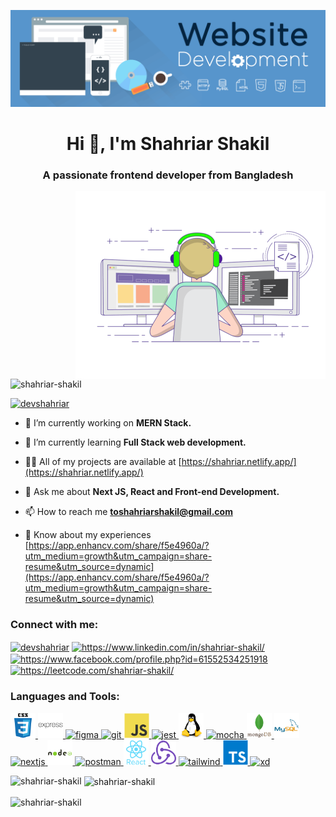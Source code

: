 [![MasterHead](./assets/image-5.gif)](https://shahriar.netlify.app/)
<h1 align="center">Hi 👋, I'm Shahriar Shakil</h1>
<h3 align="center">A passionate frontend developer from Bangladesh</h3>
<img align="right" alt="Coding" width="400" src="./assets/image-1.gif"/>
<p align="left"> <img src="https://komarev.com/ghpvc/?username=shahriar-shakil&label=Profile%20views&color=0e75b6&style=flat" alt="shahriar-shakil" /> </p>

<p align="left"> <a href="https://twitter.com/devshahriar" target="blank"><img src="https://img.shields.io/twitter/follow/devshahriar?logo=twitter&style=for-the-badge" alt="devshahriar" /></a> </p>

- 🔭 I’m currently working on **MERN Stack.**

- 🌱 I’m currently learning **Full Stack web development.**

- 👨‍💻 All of my projects are available at [https://shahriar.netlify.app/](https://shahriar.netlify.app/)

- 💬 Ask me about **Next JS, React and Front-end Development.**

- 📫 How to reach me **toshahriarshakil@gmail.com**

- 📄 Know about my experiences [https://app.enhancv.com/share/f5e4960a/?utm_medium=growth&utm_campaign=share-resume&utm_source=dynamic](https://app.enhancv.com/share/f5e4960a/?utm_medium=growth&utm_campaign=share-resume&utm_source=dynamic)

<h3 align="left">Connect with me:</h3>
<p align="left">
<a href="https://twitter.com/devshahriar" target="blank"><img align="center" src="https://raw.githubusercontent.com/rahuldkjain/github-profile-readme-generator/master/src/images/icons/Social/twitter.svg" alt="devshahriar" height="30" width="40" /></a>
<a href="https://linkedin.com/in/https://www.linkedin.com/in/shahriar-shakil/" target="blank"><img align="center" src="https://raw.githubusercontent.com/rahuldkjain/github-profile-readme-generator/master/src/images/icons/Social/linked-in-alt.svg" alt="https://www.linkedin.com/in/shahriar-shakil/" height="30" width="40" /></a>
<a href="https://fb.com/https://www.facebook.com/profile.php?id=61552534251918" target="blank"><img align="center" src="https://raw.githubusercontent.com/rahuldkjain/github-profile-readme-generator/master/src/images/icons/Social/facebook.svg" alt="https://www.facebook.com/profile.php?id=61552534251918" height="30" width="40" /></a>
<a href="https://leetcode.com/shahriar-shakil/" target="blank"><img align="center" src="https://raw.githubusercontent.com/rahuldkjain/github-profile-readme-generator/master/src/images/icons/Social/leet-code.svg" alt="https://leetcode.com/shahriar-shakil/" height="30" width="40" /></a>
</p>

<h3 align="left">Languages and Tools:</h3>
<p align="left"> <a href="https://www.w3schools.com/css/" target="_blank" rel="noreferrer"> <img src="https://raw.githubusercontent.com/devicons/devicon/master/icons/css3/css3-original-wordmark.svg" alt="css3" width="40" height="40"/> </a> <a href="https://expressjs.com" target="_blank" rel="noreferrer"> <img src="https://raw.githubusercontent.com/devicons/devicon/master/icons/express/express-original-wordmark.svg" alt="express" width="40" height="40"/> </a> <a href="https://www.figma.com/" target="_blank" rel="noreferrer"> <img src="https://www.vectorlogo.zone/logos/figma/figma-icon.svg" alt="figma" width="40" height="40"/> </a> <a href="https://git-scm.com/" target="_blank" rel="noreferrer"> <img src="https://www.vectorlogo.zone/logos/git-scm/git-scm-icon.svg" alt="git" width="40" height="40"/> </a> <a href="https://developer.mozilla.org/en-US/docs/Web/JavaScript" target="_blank" rel="noreferrer"> <img src="https://raw.githubusercontent.com/devicons/devicon/master/icons/javascript/javascript-original.svg" alt="javascript" width="40" height="40"/> </a> <a href="https://jestjs.io" target="_blank" rel="noreferrer"> <img src="https://www.vectorlogo.zone/logos/jestjsio/jestjsio-icon.svg" alt="jest" width="40" height="40"/> </a> <a href="https://www.linux.org/" target="_blank" rel="noreferrer"> <img src="https://raw.githubusercontent.com/devicons/devicon/master/icons/linux/linux-original.svg" alt="linux" width="40" height="40"/> </a> <a href="https://mochajs.org" target="_blank" rel="noreferrer"> <img src="https://www.vectorlogo.zone/logos/mochajs/mochajs-icon.svg" alt="mocha" width="40" height="40"/> </a> <a href="https://www.mongodb.com/" target="_blank" rel="noreferrer"> <img src="https://raw.githubusercontent.com/devicons/devicon/master/icons/mongodb/mongodb-original-wordmark.svg" alt="mongodb" width="40" height="40"/> </a> <a href="https://www.mysql.com/" target="_blank" rel="noreferrer"> <img src="https://raw.githubusercontent.com/devicons/devicon/master/icons/mysql/mysql-original-wordmark.svg" alt="mysql" width="40" height="40"/> </a> <a href="https://nextjs.org/" target="_blank" rel="noreferrer"> <img src="https://cdn.worldvectorlogo.com/logos/nextjs-2.svg" alt="nextjs" width="40" height="40"/> </a> <a href="https://nodejs.org" target="_blank" rel="noreferrer"> <img src="https://raw.githubusercontent.com/devicons/devicon/master/icons/nodejs/nodejs-original-wordmark.svg" alt="nodejs" width="40" height="40"/> </a> <a href="https://postman.com" target="_blank" rel="noreferrer"> <img src="https://www.vectorlogo.zone/logos/getpostman/getpostman-icon.svg" alt="postman" width="40" height="40"/> </a> <a href="https://reactjs.org/" target="_blank" rel="noreferrer"> <img src="https://raw.githubusercontent.com/devicons/devicon/master/icons/react/react-original-wordmark.svg" alt="react" width="40" height="40"/> </a> <a href="https://redux.js.org" target="_blank" rel="noreferrer"> <img src="https://raw.githubusercontent.com/devicons/devicon/master/icons/redux/redux-original.svg" alt="redux" width="40" height="40"/> </a> <a href="https://tailwindcss.com/" target="_blank" rel="noreferrer"> <img src="https://www.vectorlogo.zone/logos/tailwindcss/tailwindcss-icon.svg" alt="tailwind" width="40" height="40"/> </a> <a href="https://www.typescriptlang.org/" target="_blank" rel="noreferrer"> <img src="https://raw.githubusercontent.com/devicons/devicon/master/icons/typescript/typescript-original.svg" alt="typescript" width="40" height="40"/> </a> <a href="https://www.adobe.com/products/xd.html" target="_blank" rel="noreferrer"> <img src="https://cdn.worldvectorlogo.com/logos/adobe-xd.svg" alt="xd" width="40" height="40"/> </a> </p>

<p><img align="left" src="https://github-readme-stats.vercel.app/api/top-langs?username=shahriar-shakil&show_icons=true&locale=en&layout=compact" alt="shahriar-shakil" /></p>

<p>&nbsp;<img align="center" src="https://github-readme-stats.vercel.app/api?username=shahriar-shakil&show_icons=true&locale=en" alt="shahriar-shakil" /></p>

<p><img align="center" src="https://github-readme-streak-stats.herokuapp.com/?user=shahriar-shakil&" alt="shahriar-shakil" /></p>

